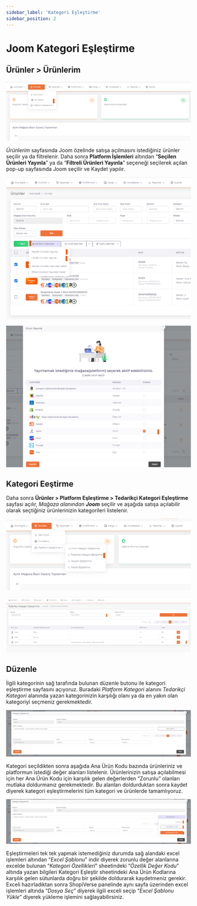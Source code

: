 ```yaml
---
sidebar_label: 'Kategori Eşleştirme'
sidebar_position: 2
---
```



# Joom Kategori Eşleştirme 

## Ürünler > Ürünlerim

![JoomMyProducts](../joom/img/JoomMyProducts.png)

*Ürünlerim* sayfasında Joom özelinde satışa açılmasını istediğiniz ürünler seçilir ya da filtrelenir. Daha sonra **Platform İşlemleri** altından “**Seçilen Ürünleri Yayınla**” ya da “**Filtreli Ürünleri Yayınla**” seçeneği seçilerek açılan pop-up sayfasında Joom seçilir ve Kaydet yapılır. 

![JoomMyProductsSelected](../joom/img/JoomMyProductsSelected.png)

![JoomMyProductsSelectedView](../joom/img/JoomMyProductsSelectedView.png)

## Kategori Eeştirme

Daha sonra **Ürünler > Platform Eşleştirme > Tedarikçi Kategori Eşleştirme** sayfası açılır, *Mağaza alanından **Joom*** seçilir ve aşağıda satışa açılabilir olarak seçtiğiniz ürünlerinizin kategorileri listelenir. 

![JoomMyProductsSelectedViewCategory](../joom/img/JoomMyProductsSelectedViewCategory.png)

![JoomMyProductsSelectedViewCategoryView](../joom/img/JoomMyProductsSelectedViewCategoryView.png)

## Düzenle

İlgili kategorinin sağ tarafında bulunan düzenle butonu ile kategori eşleştirme sayfasını açıyoruz. Buradaki *Platform Kategori* alanını *Tedarikçi Kategori* alanında yazan kategorinizin karşılığı olanı ya da en yakın olan kategoriyi seçmeniz gerekmektedir.  

![JoomMyProductsSelectedViewCategoryViewMatching](../joom/img/JoomMyProductsSelectedViewCategoryViewMatching.png)

Kategori seçildikten sonra aşağıda Ana Ürün Kodu bazında ürünleriniz ve platformun istediği değer alanları listelenir. Ürünlerinizin satışa açılabilmesi için her Ana Ürün Kodu için karşılık gelen değerlerden “Zorunlu” olanları mutlaka doldurmanız gerekmektedir. Bu alanları doldurduktan sonra kaydet diyerek kategori eşleştirmelerini tüm kategori ve ürünlerde tamamlıyoruz. 

![JoomMyProductsSelectedViewCategoryViewMatchingExcel](../joom/img/JoomMyProductsSelectedViewCategoryViewMatchingExcel.png)

Eşleştirmeleri tek tek yapmak istemediğiniz durumda sağ alandaki excel işlemleri altından “*Excel Şablonu*” indir diyerek zorunlu değer alanlarına excelde bulunan “*Kategori Özellikleri*” sheetindeki “*Özellik Değer Kodu*” altında yazan bilgileri Kategori Eşleştir sheetindeki Ana Ürün Kodlarına karşılık gelen sütunlarda doğru bir şekilde doldurarak kaydetmeniz gerekir. Exceli hazırladıktan sonra ShopiVerse panelinde aynı sayfa üzerinden excel işlemleri altında “*Dosya Seç*” diyerek ilgili exceli seçip “*Excel Şablonu Yükle*” diyerek yükleme işlemini sağlayabilirsiniz. 


